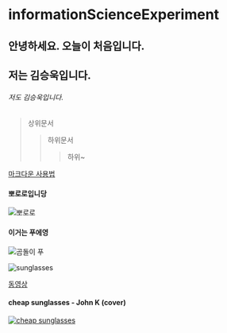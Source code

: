 # informationScienceExperiment

## 안녕하세요. 오늘이 처음입니다.
## 저는 김승욱입니다.
###### 저도 김승욱입니다.

> 상위문서
>	> 하위문서
>	>	> 하위~

[마크다운 사용법](https://gist.github.com/ihoneymon/652be052a0727ad59601)

#### 뽀로로입니당

![뽀로로](https://user-images.githubusercontent.com/80079693/110878852-4fbddd80-831f-11eb-9ab5-c607e4497536.jpg)

#### 이거는 푸에영

![곰돌이 푸](https://github.com/gguggu5396/informationScienceExperiment/blob/main/%ED%91%B8%ED%91%B8%ED%91%B8.jpg)


![sunglasses](https://lh3.googleusercontent.com/proxy/Psj6LFj2qLGEEctHTsO7hC7IyCIMQ5tDW88RQfgXx1Zcb6vCCPJkbByPV5LT8De4DHLRRS32uUByt3hA9UUDWjgRwdiN0kBfswBcGjjSjDlwE_gv52o9zFoKLvWjMdg)

[동영상](https://youtu.be/9vI-DTRs76I)


#### cheap sunglasses - John K (cover)

[![cheap sunglasses](https://i.ytimg.com/vi/9vI-DTRs76I/hqdefault.jpg)](https://youtu.be/9vI-DTRs76I)
